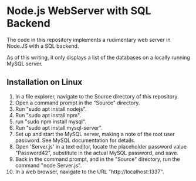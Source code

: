 Node.js WebServer with SQL Backend
==================================

The code in this repository implements a rudimentary web server in Node.JS with a SQL backend.

As of this writing, it only displays a list of the databases on a locally running MySQL server.


Installation on Linux
---------------------
1. In a file explorer, navigate to the Source directory of this repository.
2. Open a command prompt in the "Source" directory.
3. Run "sudo apt install nodejs".
4. Run "sudo apt install npm".
5. run "sudo npm install mysql".
5. Run "sudo apt install mysql-server".
6. Set up and start the MySQL server, making a note of the root user password.  See MySQL documentation for details.
7. Open 'Server.js' in a text editor, locate the placeholder password value "Password42", substitute in the actual MySQL password, and save.
8. Back in the command prompt, and in the "Source" directory, run the command "node Server.js".
9. In a web browser, navigate to the URL "http://localhost:1337".


